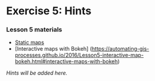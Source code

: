 # Exercise 5: Hints

### Lesson 5 materials 
- [Static maps](https://automating-gis-processes.github.io/2016/Lesson5-static-maps.html#static-maps)
- [Interactive maps with Bokeh] (https://automating-gis-processes.github.io/2016/Lesson5-interactive-map-bokeh.html#interactive-maps-with-bokeh)





*Hints will be added here.*
